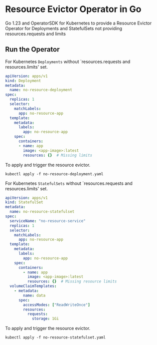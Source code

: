 # Resource Evictor Operator in Go
Go 1.23 and OperatorSDK for Kubernetes to provide a Resource Evictor Operator for Deployments and StatefulSets not providing resources.requests and limits



## Run the Operator

For Kubernetes `Deployments` without `resources.requests and resources.limits' set.

```yaml
apiVersion: apps/v1
kind: Deployment
metadata:
  name: no-resource-deployment
spec:
  replicas: 1
  selector:
    matchLabels:
      app: no-resource-app
  template:
    metadata:
      labels:
        app: no-resource-app
    spec:
      containers:
      - name: app
        image: <app-image>:latest
        resources: {}  # Missing limits
```
To apply and trigger the resource evictor.

```shell
kubectl apply -f no-resource-deployment.yaml
```


For Kubernetes `StatefulSets` without `resources.requests and resources.limits' set.

```yaml
apiVersion: apps/v1
kind: StatefulSet
metadata:
  name: no-resource-statefulset
spec:
  serviceName: "no-resource-service"
  replicas: 1
  selector:
    matchLabels:
      app: no-resource-app
  template:
    metadata:
      labels:
        app: no-resource-app
    spec:
      containers:
        - name: app
          image: <app-image>:latest
          resources: {}  # Missing resource limits
  volumeClaimTemplates:
    - metadata:
        name: data
      spec:
        accessModes: ["ReadWriteOnce"]
        resources:
          requests:
            storage: 1Gi
```

To apply and trigger the resource evictor.

```shell
kubectl apply -f no-resource-statefulset.yaml
```
